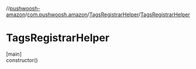 //[pushwoosh-amazon](../../../index.md)/[com.pushwoosh.amazon](../index.md)/[TagsRegistrarHelper](index.md)/[TagsRegistrarHelper](-tags-registrar-helper.md)

# TagsRegistrarHelper

[main]\
constructor()
